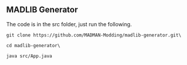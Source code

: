 ## MADLIB Generator

The code is in the src folder, just run the following.

    git clone https://github.com/MADMAN-Modding/madlib-generator.git\

    cd madlib-generator\
    
    java src/App.java
